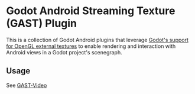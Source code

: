 # Godot Android Streaming Texture (GAST) Plugin

This is a collection of Godot Android plugins that leverage
[Godot's support for OpenGL external textures](https://github.com/godotengine/godot/pull/36342)
to enable rendering and interaction with Android views in a Godot project's scenegraph.

## Usage
See [GAST-Video](https://github.com/m4gr3d/GAST/blob/update_gast_readme/video/README.md)
